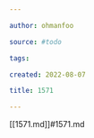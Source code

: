 ```yaml
---

author: ohmanfoo

source: #todo

tags: 

created: 2022-08-07

title: 1571

---
```

[[1571.md]]#1571.md